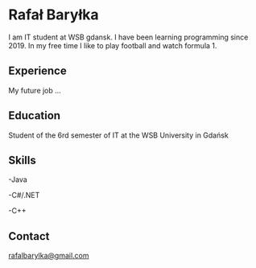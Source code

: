 # Rafał Baryłka
I am IT student at WSB gdansk. I have been learning programming since 2019. In my free time I like to play football and watch formula 1.
## Experience
My future job ...
## Education
Student of the 6rd semester of IT at the WSB University in Gdańsk
## Skills
-Java

-C#/.NET

-C++

## Contact
rafalbarylka@gmail.com
